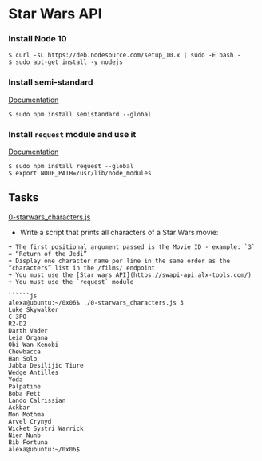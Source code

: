# Star Wars API

### Install Node 10
``````
$ curl -sL https://deb.nodesource.com/setup_10.x | sudo -E bash -
$ sudo apt-get install -y nodejs
``````

### Install semi-standard
[Documentation](https://github.com/standard/semistandard)
``````
$ sudo npm install semistandard --global
``````

### Install `request` module and use it
[Documentation](https://github.com/request/request)
``````
$ sudo npm install request --global
$ export NODE_PATH=/usr/lib/node_modules
``````

## Tasks
[0-starwars_characters.js](./0-starwars_characters.js)
   * Write a script that prints all characters of a Star Wars movie:

    + The first positional argument passed is the Movie ID - example: `3` = “Return of the Jedi”
    + Display one character name per line in the same order as the “characters” list in the /films/ endpoint
    + You must use the [Star wars API](https://swapi-api.alx-tools.com/)
    + You must use the `request` module

    ``````js
    alexa@ubuntu:~/0x06$ ./0-starwars_characters.js 3
    Luke Skywalker
    C-3PO
    R2-D2
    Darth Vader
    Leia Organa
    Obi-Wan Kenobi
    Chewbacca
    Han Solo
    Jabba Desilijic Tiure
    Wedge Antilles
    Yoda
    Palpatine
    Boba Fett
    Lando Calrissian
    Ackbar
    Mon Mothma
    Arvel Crynyd
    Wicket Systri Warrick
    Nien Nunb
    Bib Fortuna
    alexa@ubuntu:~/0x06$ 
``````
